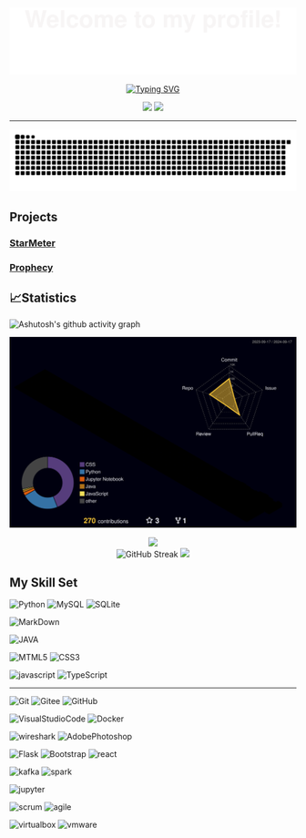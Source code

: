 ![welcome header](assets/Bottom_up.svg)

<p align="center">
    <a href="https://github.com/CITATS928"><img src="https://readme-typing-svg.herokuapp.com?font=consolas&weight=100&size=45&duration=4000&pause=4000&center=%E7%9C%9F%E7%9A%84&vCenter=%E7%9C%9F%E7%9A%84&multiline=true&width=420&height=70&lines=Hello!+I'm+Qian" alt="Typing SVG" /></a>
</p>
<!-- 自我介绍（动态）
[![](https://readme-typing-svg.herokuapp.com?font=Fira+Code&weight=500&size=24&pause=1000&center=true&width=435&lines=Hello!+I'm+Qian)](https://github.com/CITATS928)
-->

<!--lxfs-->
<p align="center">
    <a title="github" target="_blank" href="https://github.com/CITATS928"><img src="https://img.shields.io/badge/dynamic/json?label=GitHub&suffix=%20followers&query=%24.data.totalSubs&url=https%3A%2F%2Fapi.spencerwoo.com%2Fsubstats%2F%3Fsource%3Dgithub%26queryKey%3DCITATS928&labelColor=282c34&color=353940&logo=github&longCache=true" ></a>
    <a title="LinkedIn" target="_blank" href="https://www.linkedin.com/in/qianwang29/"><img src="https://img.shields.io/badge/LinkedIn-Qian%20Wang-4169E1?style=plastic&logo=Linkedin&logoColor=%230A66C2&logoSize=auto&labelColor=white&link=https%3A%2F%2Fwww.linkedin.com%2Fin%2Fqianwang29%2F" ></a>
    
</p>

<!-- 分割线 -->
---

<!-- 贪吃蛇 -->
<picture>
  <source media="(prefers-color-scheme: dark)" srcset="https://raw.githubusercontent.com/CITATS928/CITATS928/output/github-contribution-grid-snake-dark.svg">
  <source media="(prefers-color-scheme: light)" srcset="https://raw.githubusercontent.com/CITATS928/CITATS928/output/github-contribution-grid-snake.svg">
  <img alt="github contribution grid snake animation" src="https://raw.githubusercontent.com/CITATS928/CITATS928/output/github-contribution-grid-snake.svg">
</picture>

## Projects
### [StarMeter](https://github.com/QueueTTP/CapStone)

### [Prophecy](https://github.com/CITATS928/Prophecy)


## 📈Statistics


<!-- 31天统计 (https://github.com/ashutosh00710/github-readme-activity-graph) -->
![Ashutosh's github activity graph](https://github-readme-activity-graph.vercel.app/graph?username=CITATS928&theme=nightowl)

<!-- 3d contrib, night-rainbow view -->
![3d-contrib](./profile-3d-contrib/profile-night-rainbow.svg)


<!-- 语言使用统计 -->
<div align="center">
<span>&emsp;&emsp;</span>
<img height="170px" src="https://github-readme-stats.vercel.app/api/top-langs/?username=CITATS928&layout=compact&langs_count=8" />
<span>&emsp;&emsp;</span>
</div>


<div align="center">
    <img src="https://github-readme-streak-stats-three-rose.vercel.app?user=CITATS928" alt="GitHub Streak" />
    <img  src="https://github-profile-trophy.vercel.app/?username=CITATS928" />
</div>

## My Skill Set  

![Python](https://img.shields.io/badge/Python-%233776AB?style=for-the-badge&logo=python&logoColor=white&logoSize=auto)
![MySQL](https://img.shields.io/badge/MySQL-%234479A1?style=for-the-badge&logo=MySQL&logoColor=white&logoSize=auto)
![SQLite](https://img.shields.io/badge/SQLite-%23003B57?style=for-the-badge&logo=SQLite&logoColor=white&logoSize=auto)

![MarkDown](https://img.shields.io/badge/markdown-%23000000?style=for-the-badge&logo=markdown&logoColor=white&logoSize=auto)

![JAVA](https://img.shields.io/badge/JAVA-%23000000?style=for-the-badge&logo=JAVA&logoColor=white&logoSize=auto)


![MTML5](https://img.shields.io/badge/html5-%23E34F26?style=for-the-badge&logo=html5&logoColor=white&logoSize=auto)
![CSS3](https://img.shields.io/badge/css3-%231572B6?style=for-the-badge&logo=css3&logoColor=white&logoSize=auto)


![javascript](https://img.shields.io/badge/javascript-%23F7DF1E?style=for-the-badge&logo=javascript&logoColor=white&logoSize=auto)
![TypeScript](https://img.shields.io/badge/typescript-%233178C6?style=for-the-badge&logo=typescript&logoColor=white&logoSize=auto)

---
![Git](https://img.shields.io/badge/Git-F05032?style=for-the-badge&logo=Git&logoColor=white&logoSize=auto)
![Gitee](https://img.shields.io/badge/Gitee-C71D23?style=for-the-badge&logo=Gitee&logoColor=white&logoSize=auto)
![GitHub](https://img.shields.io/badge/GitHub-181717?style=for-the-badge&logo=GitHub&logoColor=white&logoSize=auto)

![VisualStudioCode](https://img.shields.io/badge/VisualStudioCode-007ACC?style=for-the-badge&logo=VisualStudioCode&logoColor=white&logoSize=auto)
![Docker](https://img.shields.io/badge/Docker-2496ED?style=for-the-badge&logo=Docker&logoColor=white&logoSize=auto)


![wireshark](https://img.shields.io/badge/wireshark-%231679A7?style=for-the-badge&logo=wireshark&logoColor=white&logoSize=auto)
![AdobePhotoshop](https://img.shields.io/badge/AdobePhotoshop-31A8FF?style=for-the-badge&logo=AdobePhotoshop&logoColor=white&logoSize=auto)

![Flask](https://img.shields.io/badge/Flask-000000?style=for-the-badge&logo=Flask&logoColor=white&logoSize=auto)
![Bootstrap](https://img.shields.io/badge/Bootstrap-%237952B3?style=for-the-badge&logo=Bootstrap&logoColor=white&logoSize=auto)
![react](https://img.shields.io/badge/react-%2361DAFB?style=for-the-badge&logo=react&logoColor=white&logoSize=auto)


![kafka](https://img.shields.io/badge/apachekafka-%23231F20?style=for-the-badge&logo=apachekafka&logoColor=white&logoSize=auto)
![spark](https://img.shields.io/badge/apachespark-%23E25A1C?style=for-the-badge&logo=apachespark&logoColor=white&logoSize=auto)

![jupyter](https://img.shields.io/badge/jupyter-%23F37626?style=for-the-badge&logo=jupyter&logoColor=white&logoSize=auto)

![scrum](https://img.shields.io/badge/scrum-%23000000?style=for-the-badge&logo=scrum&logoColor=white&logoSize=auto)
![agile](https://img.shields.io/badge/agile-%23000000?style=for-the-badge&logo=agile&logoColor=white&logoSize=auto)

![virtualbox](https://img.shields.io/badge/virtualbox-%23183A61?style=for-the-badge&logo=virtualbox&logoColor=white&logoSize=auto)
![vmware](https://img.shields.io/badge/vmware-%23607078?style=for-the-badge&logo=vmware&logoColor=white&logoSize=auto)

